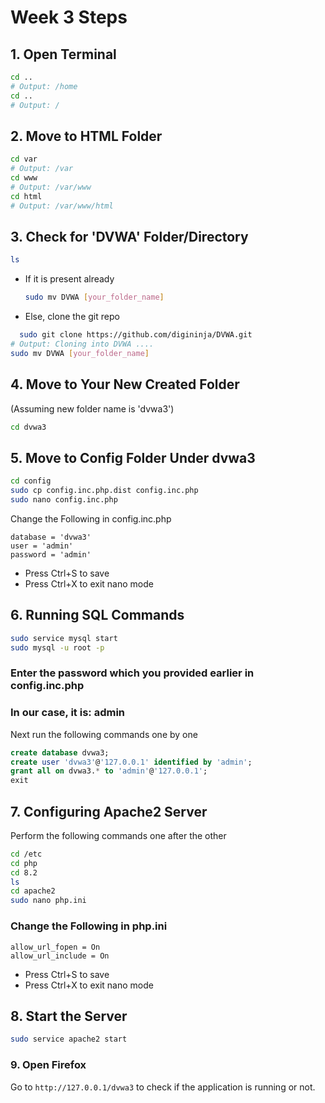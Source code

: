 # Week 3 Steps

## 1. Open Terminal
```bash
cd ..
# Output: /home
cd ..
# Output: /
```
## 2. Move to HTML Folder
```bash
cd var
# Output: /var
cd www
# Output: /var/www
cd html
# Output: /var/www/html
```
## 3. Check for 'DVWA' Folder/Directory
```bash
ls
```
- If it is present already
  ```bash
  sudo mv DVWA [your_folder_name]
  ```
- Else, clone the git repo
```bash
  sudo git clone https://github.com/digininja/DVWA.git
# Output: Cloning into DVWA ....
sudo mv DVWA [your_folder_name]
```
## 4. Move to Your New Created Folder
(Assuming new folder name is 'dvwa3')
```bash
cd dvwa3
```
## 5. Move to Config Folder Under dvwa3
```bash
cd config
sudo cp config.inc.php.dist config.inc.php
sudo nano config.inc.php
```
Change the Following in config.inc.php
```plaintext
database = 'dvwa3'
user = 'admin'
password = 'admin'
```
- Press Ctrl+S to save
- Press Ctrl+X to exit nano mode

## 6. Running SQL Commands
```bash
sudo service mysql start
sudo mysql -u root -p
```
### Enter the password which you provided earlier in config.inc.php
### In our case, it is: admin
Next run the following commands one by one
```sql
create database dvwa3;
create user 'dvwa3'@'127.0.0.1' identified by 'admin';
grant all on dvwa3.* to 'admin'@'127.0.0.1';
exit
```
## 7. Configuring Apache2 Server
Perform the following commands one after the other
```bash
cd /etc
cd php
cd 8.2
ls
cd apache2
sudo nano php.ini
```
### Change the Following in php.ini
```plaintext
allow_url_fopen = On
allow_url_include = On
```
- Press Ctrl+S to save
- Press Ctrl+X to exit nano mode

## 8. Start the Server
```bash
sudo service apache2 start
```
### 9. Open Firefox
Go to `http://127.0.0.1/dvwa3` to check if the application is running or not.
